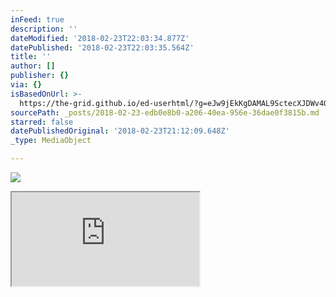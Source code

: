 ```yaml
---
inFeed: true
description: ''
dateModified: '2018-02-23T22:03:34.877Z'
datePublished: '2018-02-23T22:03:35.564Z'
title: ''
author: []
publisher: {}
via: {}
isBasedOnUrl: >-
  https://the-grid.github.io/ed-userhtml/?g=eJw9jEkKgDAMAL9SctecXJDWv4Qo2kIXmij6ew-KxxmGscLVFzV6l9WBrpdioJNeC2YhpeZImivvDVMs5LfkoBvGHoxUdrCrFpkQv6jlHDHIj9GnNgjMFt_l_AAbICht
sourcePath: _posts/2018-02-23-edb0e8b0-a206-40ea-956e-36dae0f3815b.md
starred: false
datePublishedOriginal: '2018-02-23T21:12:09.648Z'
_type: MediaObject

---
```

![](https://the-grid-user-content.s3-us-west-2.amazonaws.com/8edcd6d7-f6c0-409f-997b-010d17c99f29.png)

<iframe src="https://the-grid.github.io/ed-userhtml/?g=eJzNlEtu2zAQhtf1KVht3AKmFSdtYsgPIJu0BdIs4vYAI2osj8MXyJEb90S5Ry5WyrJbI4jRbbQi_3mSHzXTqAJ5Frz1OMsYHzlfwwY6NRMVMMjGsgtqJRUYD1TbWfb5anyZiRjULFsx-1jk-d5pqJzJ1_Hv1pAdrmM2n-ZdynlvunTBzHvvphVthNIQ4ywDjYGlwRihxhdVUaNBy3unNlMKbOPJ-ua48eyQDQ2QTt16bsLJbDunTPTE4fMaFK6crjDMsusqpGZQ7L0ib3WqUrqQrDJARU0sxIV_nHRSYZ3FydJZlpF-YzG6TKbddgmG9LYQ_e9pFzEE4P5A9CV4r1HGbWQ0rTBc3NwtfqRTyHusGw2hFRdgxU0Aqygq1wr3rnS8Wy2wdih-fmvXX1FvkEmBuMMGW-W2UVSB-JJiq50QwUaZytOyPzEQarIyZWJnCjEKaMR7Mt4FBssTD1VFtpbs_Gnj_4I1LrkQ5yesgerVK-Ysb7GWTUptDywVaJ1akaCYnD0FMzalIf7HCdRDHVxjK6mcdqEIdflhdPVpIM4vxgNx9rFj8wt3ffTLBL1_TG_8humpJsR0IuEdWcZwfH-vPM83y7qimH64dLVkNVmUpXbq4dihAydacmcJWUeNtH4hHf9_aTaU82ulnp-iSDMs8fOpKj0_BZzmZRoc3dNKIyjfzaA_pva5XQ" height="150" style=""></iframe>